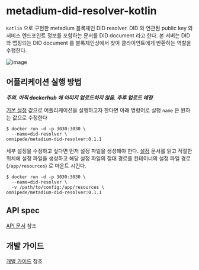 # metadium-did-resolver-kotlin

```Kotlin``` 으로 구현한 metadium 블록체인 DID resolver. DID 와 연관된 public key 와 서비스 엔드포인트 정보를 포함하는 문서를 DID document 라고 한다.
본 서버는 DID 와 맵핑되는 DID document 를 블록체인상에서 찾아 클라이언트에게 반환하는 역할을 수행한다.

![image](https://user-images.githubusercontent.com/41066039/122346853-6316bf80-cf84-11eb-806f-a37907a2e98e.png)


## 어플리케이션 실행 방법

***주의. 아직 dockerhub 에 이미지 업로드하지 않음. 추후 업로드 예정***  

[기본 설정](./src/main/resources/application.yaml) 값으로 어플리케이션을 실행하고자 한다면 아래 명령어로 실행 ```name``` 은 원하는 값으로 수정한다

```
$ docker run -d -p 3030:3030 \
  --name=did-resolver \
omnipede/metadium-did-resolver:0.1.1
```

세부 설정을 수정하고 싶다면 먼저 설정 파일을 생성해야 한다. [설정](./docs/config.md) 문서를 읽고 적절한 위치에 설정 파일을 생성하고 해당 설정 파일의
절대 경로를 컨테이너의 설정 파일 경로 (```/app/resources```) 로 마운트 시킨다.

```
$ docker run -d -p 3030:3030 \
  --name=did-resolver \
  -v /path/to/config:/app/resources \
omnipede/metadium-did-resolver:0.1.1
```

## API spec
[API 문서](./docs/api.md) 참조

## 개발 가이드
[개발 가이드](./docs/dev.md) 참조


